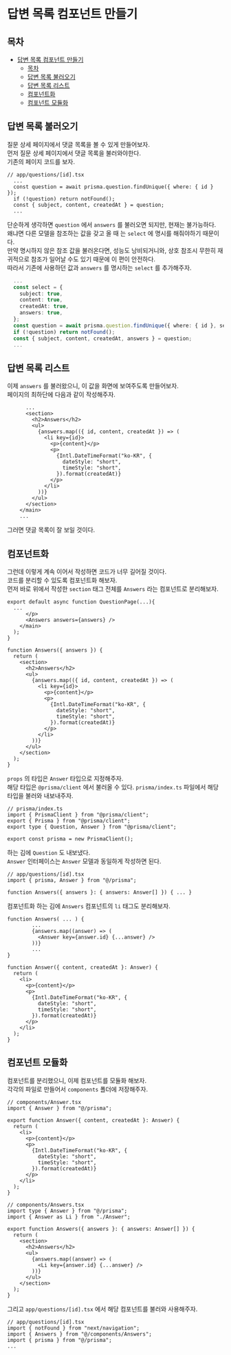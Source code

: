 # 답변 목록 컴포넌트 만들기

## 목차

- [답변 목록 컴포넌트 만들기](#답변-목록-컴포넌트-만들기)
  - [목차](#목차)
  - [답변 목록 불러오기](#답변-목록-불러오기)
  - [답변 목록 리스트](#답변-목록-리스트)
  - [컴포넌트화](#컴포넌트화)
  - [컴포넌트 모듈화](#컴포넌트-모듈화)

## 답변 목록 불러오기

질문 상세 페이지에서 댓글 목록을 볼 수 있게 만들어보자.  
먼저 질문 상세 페이지에서 댓글 목록을 불러와야한다.  
기존의 페이지 코드를 보자.

```tsx
// app/questions/[id].tsx
  ...
  const question = await prisma.question.findUnique({ where: { id } });
  if (!question) return notFound();
  const { subject, content, createdAt } = question;
  ...
```

단순하게 생각하면 `question` 에서 `answers` 를 불러오면 되지만, 현재는 불가능하다.  
왜냐면 다른 모델을 참조하는 값을 갖고 올 때 는 `select` 에 명시를 해줘야하기 때문이다.  
만약 명시하지 않은 참조 값을 불러온다면, 성능도 낭비되거니와, 상호 참조시 무한히 재귀적으로 참조가 일어날 수도 있기 때문에 이 편이 안전하다.  
따라서 기존에 사용하던 값과 `answers` 를 명시하는 `select` 를 추가해주자.

```ts
  ...
  const select = {
    subject: true,
    content: true,
    createdAt: true,
    answers: true,
  };
  const question = await prisma.question.findUnique({ where: { id }, select });
  if (!question) return notFound();
  const { subject, content, createdAt, answers } = question;
  ...
```

## 답변 목록 리스트

이제 `answers` 를 불러왔으니, 이 값을 화면에 보여주도록 만들어보자.  
페이지의 최하단에 다음과 같이 작성해주자.

```tsx
      ...
      <section>
        <h2>Answers</h2>
        <ul>
          {answers.map(({ id, content, createdAt }) => (
            <li key={id}>
              <p>{content}</p>
              <p>
                {Intl.DateTimeFormat("ko-KR", {
                  dateStyle: "short",
                  timeStyle: "short",
                }).format(createdAt)}
              </p>
            </li>
          ))}
        </ul>
      </section>
    </main>
    ...
```

그러면 댓글 목록이 잘 보일 것이다.

## 컴포넌트화

그런데 이렇게 계속 이어서 작성하면 코드가 너무 길어질 것이다.  
코드를 분리할 수 있도록 컴포넌트화 해보자.  
먼저 바로 위에서 작성한 `section` 태그 전체를 `Answers` 라는 컴포넌트로 분리해보자.

```tsx
export default async function QuestionPage(...){
  ...
      </p>
      <Answers answers={answers} />
    </main>
  );
}

function Answers({ answers }) {
  return (
    <section>
      <h2>Answers</h2>
      <ul>
        {answers.map(({ id, content, createdAt }) => (
          <li key={id}>
            <p>{content}</p>
            <p>
              {Intl.DateTimeFormat("ko-KR", {
                dateStyle: "short",
                timeStyle: "short",
              }).format(createdAt)}
            </p>
          </li>
        ))}
      </ul>
    </section>
  );
}
```

`props` 의 타입은 `Answer` 타입으로 지정해주자.  
해당 타입은 `@prisma/client` 에서 불러올 수 있다.
`prisma/index.ts` 파일에서 해당 타입을 불러와 내보내주자.

```tsx
// prisma/index.ts
import { PrismaClient } from "@prisma/client";
export { Prisma } from "@prisma/client";
export type { Question, Answer } from "@prisma/client";

export const prisma = new PrismaClient();
```

하는 김에 `Question` 도 내보냈다.  
`Answer` 인터페이스는 `Answer` 모델과 동일하게 작성하면 된다.

```tsx
// app/questions/[id].tsx
import { prisma, Answer } from "@/prisma";

function Answers({ answers }: { answers: Answer[] }) { ... }
```

컴포넌트화 하는 김에 `Answers` 컴포넌트의 `li` 태그도 분리해보자.

```tsx
function Answers( ... ) {
        ...
        {answers.map((answer) => (
          <Answer key={answer.id} {...answer} />
        ))}
        ...
}

function Answer({ content, createdAt }: Answer) {
  return (
    <li>
      <p>{content}</p>
      <p>
        {Intl.DateTimeFormat("ko-KR", {
          dateStyle: "short",
          timeStyle: "short",
        }).format(createdAt)}
      </p>
    </li>
  );
}
```

## 컴포넌트 모듈화

컴포넌트를 분리했으니, 이제 컴포넌트를 모듈화 해보자.  
각각의 파일로 만들어서 `components` 폴더에 저장해주자.

```tsx
// components/Answer.tsx
import { Answer } from "@/prisma";

export function Answer({ content, createdAt }: Answer) {
  return (
    <li>
      <p>{content}</p>
      <p>
        {Intl.DateTimeFormat("ko-KR", {
          dateStyle: "short",
          timeStyle: "short",
        }).format(createdAt)}
      </p>
    </li>
  );
}
```

```tsx
// components/Answers.tsx
import type { Answer } from "@/prisma";
import { Answer as Li } from "./Answer";

export function Answers({ answers }: { answers: Answer[] }) {
  return (
    <section>
      <h2>Answers</h2>
      <ul>
        {answers.map((answer) => (
          <Li key={answer.id} {...answer} />
        ))}
      </ul>
    </section>
  );
}
```

그리고 `app/questions/[id].tsx` 에서 해당 컴포넌트를 불러와 사용해주자.

```tsx
// app/questions/[id].tsx
import { notFound } from "next/navigation";
import { Answers } from "@/components/Answers";
import { prisma } from "@/prisma";
...
```
